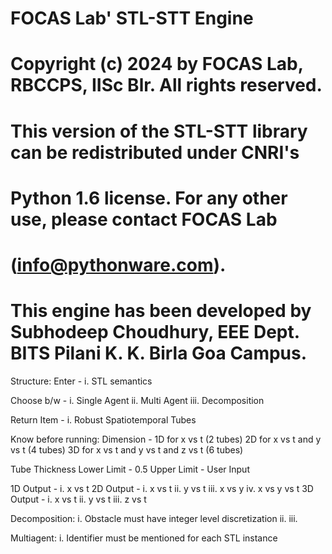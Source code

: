 #
# FOCAS Lab' STL-STT Engine
#
# Copyright (c) 2024 by FOCAS Lab, RBCCPS, IISc Blr.  All rights reserved.
#
# This version of the STL-STT library can be redistributed under CNRI's
# Python 1.6 license.  For any other use, please contact FOCAS Lab 
# (info@pythonware.com).
#
# This engine has been developed by Subhodeep Choudhury, EEE Dept. BITS Pilani K. K. Birla Goa Campus.

Structure:
Enter - i. STL semantics

Choose b/w - i. Single Agent
            ii. Multi Agent
           iii. Decomposition

Return Item - i. Robust Spatiotemporal Tubes

Know before running:
Dimension - 1D for x vs t                       (2 tubes)
            2D for x vs t and y vs t            (4 tubes)
            3D for x vs t and y vs t and z vs t (6 tubes)

Tube Thickness Lower Limit - 0.5
               Upper Limit - User Input

1D Output - i. x vs t
2D Output - i. x vs t
           ii. y vs t
          iii. x vs y
           iv. x vs y vs t
3D Output - i. x vs t
           ii. y vs t
          iii. z vs t

Decomposition:
              i. Obstacle must have integer level discretization
             ii. 
            iii. 

Multiagent:
              i. Identifier must be mentioned for each STL instance